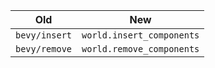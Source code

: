 | Old                    | New                           |
|------------------------|-------------------------------|
| `bevy/insert`          | `world.insert_components`     |
| `bevy/remove`          | `world.remove_components`     |

